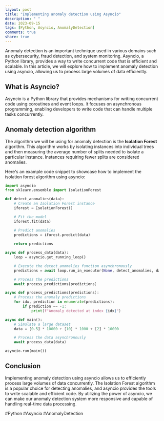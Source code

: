```yaml
---
layout: post
title: "Implementing anomaly detection using Asyncio"
description: " "
date: 2023-09-15
tags: [Python, Asyncio, AnomalyDetection]
comments: true
share: true
---
```


Anomaly detection is an important technique used in various domains such as cybersecurity, fraud detection, and system monitoring. Asyncio, a Python library, provides a way to write concurrent code that is efficient and scalable. In this article, we will explore how to implement anomaly detection using asyncio, allowing us to process large volumes of data efficiently.

## What is Asyncio?

Asyncio is a Python library that provides mechanisms for writing concurrent code using coroutines and event loops. It focuses on asynchronous programming, enabling developers to write code that can handle multiple tasks concurrently.

## Anomaly detection algorithm

The algorithm we will be using for anomaly detection is the **Isolation Forest** algorithm. This algorithm works by isolating instances into individual trees and then measuring the average number of splits needed to isolate a particular instance. Instances requiring fewer splits are considered anomalies.

Here's an example code snippet to showcase how to implement the isolation forest algorithm using asyncio:

```python
import asyncio
from sklearn.ensemble import IsolationForest

def detect_anomalies(data):
    # Create an Isolation Forest instance
    iforest = IsolationForest()

    # Fit the model
    iforest.fit(data)

    # Predict anomalies
    predictions = iforest.predict(data)
    
    return predictions

async def process_data(data):
    loop = asyncio.get_running_loop()

    # Execute the detect_anomalies function asynchronously
    predictions = await loop.run_in_executor(None, detect_anomalies, data)

    # Process the predictions
    await process_predictions(predictions)

async def process_predictions(predictions):
    # Process the anomaly predictions
    for idx, prediction in enumerate(predictions):
        if prediction == -1:
            print(f"Anomaly detected at index {idx}")

async def main():
    # Simulate a large dataset
    data = [0.5] * 10000 + [10] * 1000 + [2] * 10000

    # Process the data asynchronously
    await process_data(data)

asyncio.run(main())
```

## Conclusion

Implementing anomaly detection using asyncio allows us to efficiently process large volumes of data concurrently. The Isolation Forest algorithm is a popular choice for detecting anomalies, and asyncio provides the tools to write scalable and efficient code. By utilizing the power of asyncio, we can make our anomaly detection system more responsive and capable of handling real-time data processing.

#Python #Asyncio #AnomalyDetection